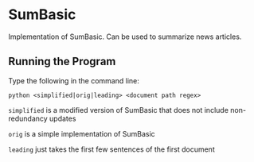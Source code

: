 # SumBasic
Implementation of SumBasic. Can be used to summarize news articles.

## Running the Program

Type the following in the command line:

```
python <simplified|orig|leading> <document path regex>
```

```simplified``` is a modified version of SumBasic that does not include non-redundancy updates

```orig``` is a simple implementation of SumBasic

```leading``` just takes the first few sentences of the first document
